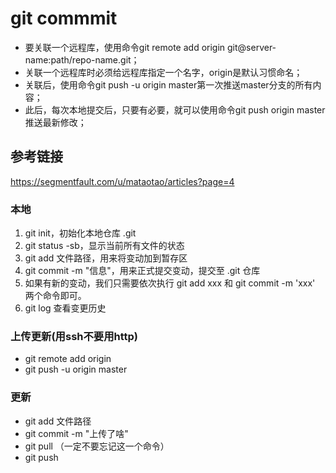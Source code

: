 # git commmit
 - 要关联一个远程库，使用命令git remote add origin git@server-name:path/repo-name.git；
 - 关联一个远程库时必须给远程库指定一个名字，origin是默认习惯命名；
 - 关联后，使用命令git push -u origin master第一次推送master分支的所有内容；
 - 此后，每次本地提交后，只要有必要，就可以使用命令git push origin master推送最新修改；

  
## 参考链接
https://segmentfault.com/u/mataotao/articles?page=4

### **本地**

1. git init，初始化本地仓库 .git
2. git status -sb，显示当前所有文件的状态
3. git add 文件路径，用来将变动加到暂存区
4. git commit -m "信息"，用来正式提交变动，提交至 .git 仓库
5. 如果有新的变动，我们只需要依次执行 git add xxx 和 git commit -m 'xxx' 两个命令即可。
6. git log 查看变更历史
   
###  **上传更新(用ssh不要用http)**
* git remote add origin 
* git push -u origin master
  
### **更新**
* git add 文件路径
* git commit -m "上传了啥"
* git pull  （一定不要忘记这一个命令）
* git push

